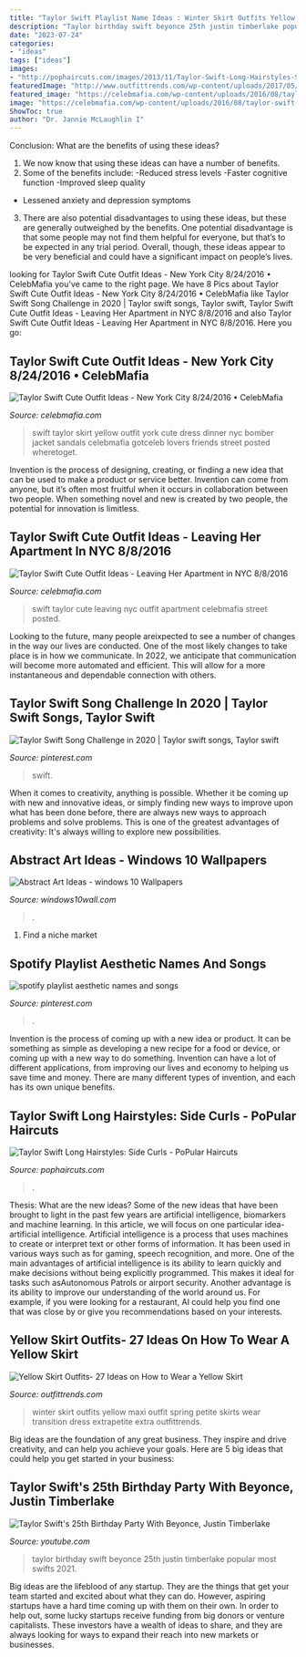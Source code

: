 ```yaml
---
title: "Taylor Swift Playlist Name Ideas : Winter Skirt Outfits Yellow Maxi Outfit Spring Petite Skirts Wear Transition Dress Extrapetite Extra Outfittrends"
description: "Taylor birthday swift beyonce 25th justin timberlake popular most swifts 2021"
date: "2023-07-24"
categories:
- "ideas"
tags: ["ideas"]
images:
- "http://pophaircuts.com/images/2013/11/Taylor-Swift-Long-Hairstyles-Side-Curls.jpg"
featuredImage: "http://www.outfittrends.com/wp-content/uploads/2017/05/winter-outfit-1.jpg"
featured_image: "https://celebmafia.com/wp-content/uploads/2016/08/taylor-swift-cute-outfit-ideas-leaving-her-apartment-in-nyc-8-8-2016-25.jpg"
image: "https://celebmafia.com/wp-content/uploads/2016/08/taylor-swift-cute-outfit-ideas-new-york-city-8-24-2016-16.jpg"
ShowToc: true
author: "Dr. Jannie McLaughlin I"
---
```



Conclusion: What are the benefits of using these ideas?
1. We now know that using these ideas can have a number of benefits.
2. Some of the benefits include: 
-Reduced stress levels 
-Faster cognitive function 
-Improved sleep quality 
- Lessened anxiety and depression symptoms 
3. There are also potential disadvantages to using these ideas, but these are generally outweighed by the benefits. One potential disadvantage is that some people may not find them helpful for everyone, but that’s to be expected in any trial period. Overall, though, these ideas appear to be very beneficial and could have a significant impact on people’s lives.

	

		
looking for Taylor Swift Cute Outfit Ideas - New York City 8/24/2016 • CelebMafia you've came to the right page. We have 8 Pics about Taylor Swift Cute Outfit Ideas - New York City 8/24/2016 • CelebMafia like Taylor Swift Song Challenge in 2020 | Taylor swift songs, Taylor swift, Taylor Swift Cute Outfit Ideas - Leaving Her Apartment in NYC 8/8/2016 and also Taylor Swift Cute Outfit Ideas - Leaving Her Apartment in NYC 8/8/2016. Here you go:
		
    
## Taylor Swift Cute Outfit Ideas - New York City 8/24/2016 • CelebMafia

<img loading=lazy src="https://celebmafia.com/wp-content/uploads/2016/08/taylor-swift-cute-outfit-ideas-new-york-city-8-24-2016-16.jpg" onerror="this.onerror=null;this.src='https://tse1.mm.bing.net/th?id=OIP.9fgnA7zaayYi_W4GrTeTyAHaLH&amp;pid=15.1';" alt="Taylor Swift Cute Outfit Ideas - New York City 8/24/2016 • CelebMafia">

_Source: celebmafia.com_

>swift taylor skirt yellow outfit york cute dress dinner nyc bomber jacket sandals celebmafia gotceleb lovers friends street posted wheretoget. 

	

Invention is the process of designing, creating, or finding a new idea that can be used to make a product or service better. Invention can come from anyone, but it’s often most fruitful when it occurs in collaboration between two people. When something novel and new is created by two people, the potential for innovation is limitless.

    
## Taylor Swift Cute Outfit Ideas - Leaving Her Apartment In NYC 8/8/2016

<img loading=lazy src="https://celebmafia.com/wp-content/uploads/2016/08/taylor-swift-cute-outfit-ideas-leaving-her-apartment-in-nyc-8-8-2016-25.jpg" onerror="this.onerror=null;this.src='https://tse3.mm.bing.net/th?id=OIP.IBM4Ccm7bU_E7Bm8xVjmogHaLH&amp;pid=15.1';" alt="Taylor Swift Cute Outfit Ideas - Leaving Her Apartment in NYC 8/8/2016">

_Source: celebmafia.com_

>swift taylor cute leaving nyc outfit apartment celebmafia street posted. 

	

Looking to the future, many people areixpected to see a number of changes in the way our lives are conducted. One of the most likely changes to take place is in how we communicate. In 2022, we anticipate that communication will become more automated and efficient. This will allow for a more instantaneous and dependable connection with others.

    
## Taylor Swift Song Challenge In 2020 | Taylor Swift Songs, Taylor Swift

<img loading=lazy src="https://i.pinimg.com/736x/e4/d2/8a/e4d28a17e3c0aeed9d94552bab164517.jpg" onerror="this.onerror=null;this.src='https://tse1.mm.bing.net/th?id=OIP.RsGzyk7klVOSmd8no7zRNgHaNK&amp;pid=15.1';" alt="Taylor Swift Song Challenge in 2020 | Taylor swift songs, Taylor swift">

_Source: pinterest.com_

>swift. 

	

When it comes to creativity, anything is possible. Whether it be coming up with new and innovative ideas, or simply finding new ways to improve upon what has been done before, there are always new ways to approach problems and solve problems. This is one of the greatest advantages of creativity: It's always willing to explore new possibilities.

    
## Abstract Art Ideas - Windows 10 Wallpapers

<img loading=lazy src="https://windows10wall.com/wp-content/uploads/2014/07/abstract-art-ideas.jpg" onerror="this.onerror=null;this.src='https://tse3.mm.bing.net/th?id=OIP.YXhUie5L3YnKuLxmvfGRaQHaFj&amp;pid=15.1';" alt="Abstract Art Ideas - windows 10 Wallpapers">

_Source: windows10wall.com_

>. 

	

1. Find a niche market 

    
## Spotify Playlist Aesthetic Names And Songs

<img loading=lazy src="https://i.pinimg.com/736x/36/4e/a9/364ea97030afe391d9a217e15c848a99.jpg" onerror="this.onerror=null;this.src='https://tse4.mm.bing.net/th?id=OIP.uV_kuZvvnABonj5TBtyjAAHaNL&amp;pid=15.1';" alt="spotify playlist aesthetic names and songs">

_Source: pinterest.com_

>. 

	

Invention is the process of coming up with a new idea or product. It can be something as simple as developing a new recipe for a food or device, or coming up with a new way to do something. Invention can have a lot of different applications, from improving our lives and economy to helping us save time and money. There are many different types of invention, and each has its own unique benefits.

    
## Taylor Swift Long Hairstyles: Side Curls - PoPular Haircuts

<img loading=lazy src="http://pophaircuts.com/images/2013/11/Taylor-Swift-Long-Hairstyles-Side-Curls.jpg" onerror="this.onerror=null;this.src='https://tse3.mm.bing.net/th?id=OIP.-c4HjJI27jWHoc2KkILQYAHaJ9&amp;pid=15.1';" alt="Taylor Swift Long Hairstyles: Side Curls - PoPular Haircuts">

_Source: pophaircuts.com_

>. 

	

Thesis: What are the new ideas?
Some of the new ideas that have been brought to light in the past few years are artificial intelligence, biomarkers and machine learning. In this article, we will focus on one particular idea- artificial intelligence. Artificial intelligence is a process that uses machines to create or interpret text or other forms of information. It has been used in various ways such as for gaming, speech recognition, and more. 
One of the main advantages of artificial intelligence is its ability to learn quickly and make decisions without being explicitly programmed. This makes it ideal for tasks such asAutonomous Patrols or airport security. Another advantage is its ability to improve our understanding of the world around us. For example, if you were looking for a restaurant, AI could help you find one that was close by or give you recommendations based on your interests.

    
## Yellow Skirt Outfits- 27 Ideas On How To Wear A Yellow Skirt

<img loading=lazy src="http://www.outfittrends.com/wp-content/uploads/2017/05/winter-outfit-1.jpg" onerror="this.onerror=null;this.src='https://tse4.mm.bing.net/th?id=OIP.aR2S-oyyNS8VMARmp-ib4AHaKt&amp;pid=15.1';" alt="Yellow Skirt Outfits- 27 Ideas on How to Wear a Yellow Skirt">

_Source: outfittrends.com_

>winter skirt outfits yellow maxi outfit spring petite skirts wear transition dress extrapetite extra outfittrends. 

	

Big ideas are the foundation of any great business. They inspire and drive creativity, and can help you achieve your goals. Here are 5 big ideas that could help you get started in your business:

    
## Taylor Swift&#039;s 25th Birthday Party With Beyonce, Justin Timberlake

<img loading=lazy src="https://i.ytimg.com/vi/kWI6n9NxKKQ/maxresdefault.jpg" onerror="this.onerror=null;this.src='https://tse4.mm.bing.net/th?id=OIP.9osg7DyoK5R2TssXjNs7SgHaEK&amp;pid=15.1';" alt="Taylor Swift&#039;s 25th Birthday Party With Beyonce, Justin Timberlake">

_Source: youtube.com_

>taylor birthday swift beyonce 25th justin timberlake popular most swifts 2021. 

	

Big ideas are the lifeblood of any startup. They are the things that get your team started and excited about what they can do. However, aspiring startups have a hard time coming up with them on their own. In order to help out, some lucky startups receive funding from big donors or venture capitalists. These investors have a wealth of ideas to share, and they are always looking for ways to expand their reach into new markets or businesses.

